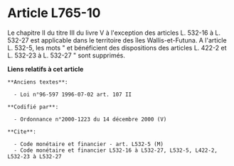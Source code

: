 # Article L765-10

Le chapitre II du titre III du livre V à l'exception des articles L. 532-16 à L. 532-27 est applicable dans le territoire des
îles Wallis-et-Futuna. A l'article L. 532-5, les mots " et bénéficient des dispositions des articles L. 422-2 et L. 532-23 à
L. 532-27 " sont supprimés.

**Liens relatifs à cet article**

	**Anciens textes**:

	  - Loi n°96-597 1996-07-02 art. 107 II

	**Codifié par**:

	  - Ordonnance n°2000-1223 du 14 décembre 2000 (V)

	**Cite**:

	  - Code monétaire et financier - art. L532-5 (M)
	  - Code monétaire et financier L532-16 à L532-27, L532-5, L422-2, L532-23 à L532-27
